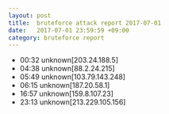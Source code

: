 ```yaml
---
layout: post
title:  bruteforce attack report 2017-07-01
date:   2017-07-01 23:59:59 +09:00
category: bruteforce report
---
```


* 00:32 unknown[203.24.188.5]
* 04:38 unknown[88.2.24.215]
* 05:49 unknown[103.79.143.248]
* 06:15 unknown[187.20.58.1]
* 16:57 unknown[159.8.107.23]
* 23:13 unknown[213.229.105.156]
